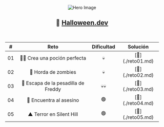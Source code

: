 <div align = "center">

![Hero Image](./assets/halloween.avif)

## 🍬 [Halloween.dev](https://www.halloween.dev/es)

<br/>

<table align = "center">
    <thead>
        <tr>
            <th align = "center">#</th>
            <th align = "center">Reto</th>
            <th align = "center">Dificultad</th>
            <th align = "center">Solución</th>
        </tr>
    </thead>
    <tbody>
        <tr>
            <td align = "center">01</td>
            <td align = "center">🧙‍♀️ Crea una poción perfecta</td>
            <td align = "center">💀</td>
            <td align = "center">[📝](./reto01.md)</td>
        </tr>
        <tr>
            <td align = "center">02</td>
            <td align = "center">🧟 Horda de zombies</td>
            <td align = "center">💀</td>
            <td align = "center">[📝](./reto02.md)</td>
        </tr>
        <tr>
            <td align = "center">03</td>
            <td align = "center">🛌 Escapa de la pesadilla de Freddy</td>
            <td align = "center">💀💀</td>
            <td align = "center">[📝](./reto03.md)</td>
        </tr>
        <tr>
            <td align = "center">04</td>
            <td align = "center">🔪 Encuentra al asesino</td>
            <td align = "center">🟢</td>
            <td align = "center">[📝](./reto04.md)</td>
        </tr>
        <tr>
            <td align = "center">05</td>
            <td align = "center">▲ Terror en Silent Hill</td>
            <td align = "center">🟢</td>
            <td align = "center">[📝](./reto05.md)</td>
        </tr>
    </tbody>
</table>
</div>
